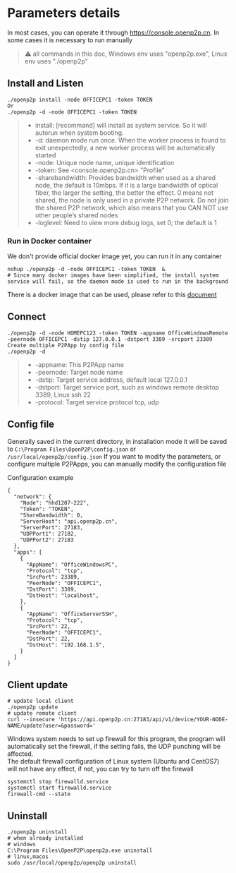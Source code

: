 

# Parameters details
In most cases, you can operate it through <https://console.openp2p.cn>. In some cases it is necessary to run manually
> :warning: all commands in this doc, Windows env uses "openp2p.exe", Linux env uses "./openp2p" 


## Install and Listen
```
./openp2p install -node OFFICEPC1 -token TOKEN  
Or
./openp2p -d -node OFFICEPC1 -token TOKEN  

```
>* install: [recommand] will install as system service. So it will autorun when system booting.
>* -d: daemon mode run once. When the worker process is found to exit unexpectedly, a new worker process will be automatically started
>* -node: Unique node name, unique identification
>* -token: See <console.openp2p.cn> "Profile"
>* -sharebandwidth: Provides bandwidth when used as a shared node, the default is 10mbps. If it is a large bandwidth of optical fiber, the larger the setting, the better the effect. 0 means not shared, the node is only used in a private P2P network. Do not join the shared P2P network, which also means that you CAN NOT use other people’s shared nodes
>* -loglevel: Need to view more debug logs, set 0; the default is 1

### Run in Docker container
We don't provide official docker image yet, you can run it in any container
```
nohup ./openp2p -d -node OFFICEPC1 -token TOKEN  &
# Since many docker images have been simplified, the install system service will fail, so the daemon mode is used to run in the background
```
There is a docker image that can be used, please refer to this [document](/docker/Instructions_for_use.md)

## Connect
```
./openp2p -d -node HOMEPC123 -token TOKEN -appname OfficeWindowsRemote -peernode OFFICEPC1 -dstip 127.0.0.1 -dstport 3389 -srcport 23389
Create multiple P2PApp by config file
./openp2p -d    
```
>* -appname: This P2PApp name
>* -peernode: Target node name
>* -dstip: Target service address, default local 127.0.0.1
>* -dstport: Target service port, such as windows remote desktop 3389, Linux ssh 22
>* -protocol: Target service protocol tcp, udp

## Config file
Generally saved in the current directory, in installation mode it will be saved to `C:\Program Files\OpenP2P\config.json` or `/usr/local/openp2p/config.json`
If you want to modify the parameters, or configure multiple P2PApps, you can manually modify the configuration file

Configuration example
```
{
  "network": {
    "Node": "hhd1207-222",
    "Token": "TOKEN",
    "ShareBandwidth": 0,
    "ServerHost": "api.openp2p.cn",
    "ServerPort": 27183,
    "UDPPort1": 27182,
    "UDPPort2": 27183
  },
  "apps": [
    {
      "AppName": "OfficeWindowsPC",
      "Protocol": "tcp",
      "SrcPort": 23389,
      "PeerNode": "OFFICEPC1",
      "DstPort": 3389,
      "DstHost": "localhost",
    },
    {
      "AppName": "OfficeServerSSH",
      "Protocol": "tcp",
      "SrcPort": 22,
      "PeerNode": "OFFICEPC1",
      "DstPort": 22,
      "DstHost": "192.168.1.5",
    }
  ]
}
```
## Client update
```
# update local client
./openp2p update  
# update remote client
curl --insecure 'https://api.openp2p.cn:27183/api/v1/device/YOUR-NODE-NAME/update?user=&password='
```

Windows system needs to set up firewall for this program, the program will automatically set the firewall, if the setting fails, the UDP punching will be affected.  
The default firewall configuration of Linux system (Ubuntu and CentOS7) will not have any effect, if not, you can try to turn off the firewall
```
systemctl stop firewalld.service
systemctl start firewalld.service
firewall-cmd --state
```

## Uninstall
```
./openp2p uninstall
# when already installed
# windows
C:\Program Files\OpenP2P\openp2p.exe uninstall
# linux,macos
sudo /usr/local/openp2p/openp2p uninstall
```